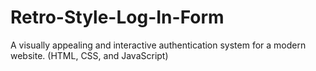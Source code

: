 # Retro-Style-Log-In-Form
A visually appealing and interactive authentication system for a modern website. (HTML, CSS, and JavaScript)
